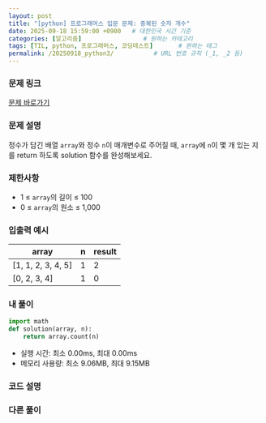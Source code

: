 ```yaml
---
layout: post
title: "[python] 프로그래머스 입문 문제: 중복된 숫자 개수"
date: 2025-09-18 15:59:00 +0900   # 대한민국 시간 기준
categories: [알고리즘]                 # 원하는 카테고리
tags: [TIL, python, 프로그래머스, 코딩테스트]       # 원하는 태그
permalink: /20250918_python3/           # URL 번호 규칙 (_1, _2 등)
---
```


### 문제 링크

[문제 바로가기](https://school.programmers.co.kr/learn/courses/30/lessons/120848)

### 문제 설명

정수가 담긴 배열 `array`와 정수 `n`이 매개변수로 주어질 때, `array`에 `n`이 몇 개 있는 지를 return 하도록 solution 함수를 완성해보세요.


### 제한사항

- 1 ≤ `array`의 길이 ≤ 100
- 0 ≤ `array`의 원소 ≤ 1,000



### 입출력 예시

| array | n | result |
| --- | --- |  --- | 
| [1, 1, 2, 3, 4, 5] | 1 | 2 | 
| [0, 2, 3, 4] | 1 | 0 | 


### 내 풀이

```python
import math
def solution(array, n):
    return array.count(n)
```

- 실행 시간: 최소 0.00ms, 최대 0.00ms
- 메모리 사용량: 최소 9.06MB, 최대 9.15MB



### 코드 설명




### 다른 풀이